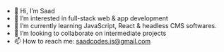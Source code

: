 - 👋 Hi, I’m Saad
- 👀 I’m interested in full-stack web & app development
- 🌱 I’m currently learning JavaScript, React & headless CMS softwares.
- 💞️ I’m looking to collaborate on intermediate projects 
- 📫 How to reach me: saadcodes.js@gmail.com

<!---
xosaad/xosaad is a ✨ special ✨ repository because its `README.md` (this file) appears on your GitHub profile.
You can click the Preview link to take a look at your changes.
--->
